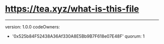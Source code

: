 # https://tea.xyz/what-is-this-file
---
version: 1.0.0
codeOwners:
  - '0x525b84F52438A36Af330A8E5Bb9B7F618e07E48F'
quorum: 1
